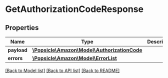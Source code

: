 # GetAuthorizationCodeResponse

## Properties
Name | Type | Description | Notes
------------ | ------------- | ------------- | -------------
**payload** | [**\Popsicle\Amazon\Model\AuthorizationCode**](AuthorizationCode.md) |  | [optional] 
**errors** | [**\Popsicle\Amazon\Model\ErrorList**](ErrorList.md) |  | [optional] 

[[Back to Model list]](../../README.md#documentation-for-models) [[Back to API list]](../../README.md#documentation-for-api-endpoints) [[Back to README]](../../README.md)


